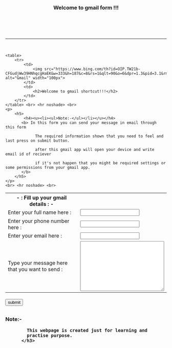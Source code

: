 <!DOCTYPE html>
<html lang="en">
<head>
    <meta charset="UTF-8">
    <meta http-equiv="X-UA-Compatible" content="IE=edge">
    <meta name="viewport" content="width=device-width, initial-scale=1.0">
    <title>E-mail website</title>
    <link rel="stylesheet" href="style.css">
</head>
<body>
    <header>
        <h3>
            Welcome to gmail form !!!
        </h3>
    </header> <br> <hr noshade> <br>

    <table>
        <tr>
            <td>
                <img src="https://www.bing.com/th?id=OIP.TW21b-CFGudjWw39HNhqcgHaEK&w=333&h=187&c=8&rs=1&qlt=90&o=6&dpr=1.3&pid=3.1&rm=2" alt="Gmail" width="100px">
            </td>
            <td>
                <h2>Welcome to gmail shortcut!!!</h2>
            </td>
        </tr>
    </table> <br> <hr noshade> <br>
    <p>
        <h5> 
            <h4><u><li><ul>Note:-</ul></li></u></h4>
           <b> In this form you can send your message in email through this form 

                 The required information shown that you need to feel and last press on submit button.  

                 after this gmail app will open your device and write email id of reciever

                 if it's not happen that you might be required settings or some permissions from your gmail app.
           </b>
        </h5>
    </p>
    <br> <hr noshade> <br> 
   <section>
    <form action="mailto:write email that you want to sent" method="post" enctype="text/plain"> 
        <table cellspacing="20px"> <b>
            <th>- : Fill up your gmail details : -</th>
            <tr>
                <td>
                    Enter your full name here :
                </td>
                <td>
                    <input type="text" name="your name"> 
                </td>
            </tr>
            <tr>
                <td>
                    Enter your phone number here :
                </td>
                <td>
                    <input type="number" name="your phone number">
                </td>
            </tr>
            <tr>
                <td>
                    Enter your email here : 
                </td>
                <td>
                    <input type="email" name="your email">
                </td>
            </tr>
            <tr>
                <td>Type your message here that you want to send :</td>
                <td><textarea name="Your message" id="" cols="30" rows="10"></textarea></td>
            </tr>
        </b>
        </table> <h6>
        <input type="submit" value="submit" id="id1">
        </h6>
    </form> 
   </section>

   <section>
          <h3>
            Note:- 

            This webpage is created just for learning and 
            practise purpose.
          </h3>
   </section>
</body>
</html>
